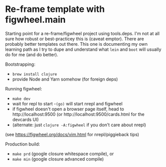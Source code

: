 # Re-frame template with figwheel.main

Starting point for a re-frame/figwheel project using tools.deps. I'm not at all
sure how robust or best-practicey this is (caveat emptor). There are probably
better templates out there. This one is documenting my own learning path as I
try to dupe and understand what `lein` and `boot` will usually do for me (and
do better).

Bootstrapping:
  - `brew install clojure`
  - provide Node and Yarn somehow (for foreign deps)

Running figwheel:
  - `make dev`
  - wait for repl to start
  -`(go)` will start nrepl and figwheel
  - if figwheel doesn't open a browser page itself, head to http://localhost:9500
    (or http://localhost:9500/cards.html for the devcards UI)
  - (alternate: just `clojure -A:figwheel` if you don't care about nrepl)

(see https://figwheel.org/docs/vim.html for nrepl/piggieback tips)

Production build:
  - `make prd` (google closure whitespace compile), or
  - `make min` (google closure advanced compile)
